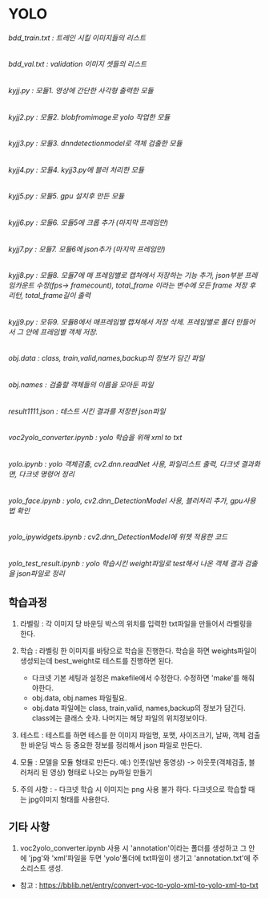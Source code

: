 # YOLO

###### bdd_train.txt : 트레인 시킬 이미지들의 리스트
###### bdd_val.txt : validation 이미지 셋들의 리스트
###### kyjj.py : 모듈1. 영상에 간단한 사각형 출력한 모듈
###### kyjj2.py : 모듈2. blobfromimage로 yolo 작업한 모듈
###### kyjj3.py : 모듈3. dnndetectionmodel로 객체 검출한 모듈
###### kyjj4.py : 모듈4. kyjj3.py에 블러 처리한 모듈
###### kyjj5.py : 모듈5. gpu 설치후 만든 모듈
###### kyjj6.py : 모듈6. 모듈5에 크롭 추가 (마지막 프레임만)
###### kyjj7.py : 모듈7. 모듈6에 json추가 (마지막 프레임만)
###### kyjj8.py : 모듈8. 모듈7에 매 프레임별로 캡쳐에서 저장하는 기능 추가, json부분 프레임카운트 수정(fps-> framecount), total_frame 이라는 변수에 모든 frame 저장 후 리턴, total_frame길이 출력
###### kyjj9.py : 모듀9. 모듈8에서 매프레임별 캡쳐해서 저장 삭제. 프레임별로 폴더 만들어서 그 안에 프레임별 객체 저장.
###### obj.data : class, train,valid,names,backup의 정보가 담긴 파일
###### obj.names : 검출할 객체들의 이름을 모아둔 파일
###### result1111.json : 테스트 시킨 결과를 저장한 json파일
###### voc2yolo_converter.ipynb : yolo 학습을 위해 xml to txt 
###### yolo.ipynb : yolo 객체검출, cv2.dnn.readNet 사용, 파일리스트 출력, 다크넷 결과화면, 다크넷 명령어 정리
###### yolo_face.ipynb : yolo, cv2.dnn_DetectionModel 사용, 블러처리 추가, gpu사용법 확인
###### yolo_ipywidgets.ipynb : cv2.dnn_DetectionModel에 위젯 적용한 코드
###### yolo_test_result.ipynb : yolo 학습시킨 weight파일로 test해서 나온 객체 결과 검출을 json파일로 정리



## 학습과정
1. 라벨링 : 각 이미지 당 바운딩 박스의 위치를 입력한 txt파일을 만들어서 라벨링을 한다.
2. 학습 : 라벨링 한 이미지를 바탕으로 학습을 진행한다. 학습을 하면 weights파일이 생성되는데 best_weight로 테스트를 진행하면 된다.
     - 다크넷 기본 세팅과 설정은 makefile에서 수정한다. 수정하면 'make'를 해줘야한다.
     - obj.data, obj.names 파일필요.
     - obj.data 파일에는 class, train,valid, names,backup의 정보가 담긴다. class에는 클래스 숫자. 나머지는 해당 파일의 위치정보이다.

3. 테스트 : 테스트를 하면 테스를 한 이미지 파일명, 포맷, 사이즈크기, 날짜, 객체 검출한 바운딩 박스 등 중요한 정보를 정리해서 json 파일로 만든다. 
4. 모듈 : 모델을 모듈 형태로 만든다. 예:) 인풋(일반 동영상) -> 아웃풋(객체검출, 블러처리 된 영상) 형태로 나오는 py파일 만들기
5. 주의 사항 : - 다크넷 학습 시 이미지는 png 사용 불가 하다. 다크넷으로 학습할 때는 jpg이미지 형태를 사용한다.



## 기타 사항
1. voc2yolo_converter.ipynb 사용 시 'annotation'이라는 폴더를 생성하고 그 안에 'jpg'와 'xml'파일을 두면 'yolo'폴더에 txt파일이 생기고 'annotation.txt'에 주소리스트 생성.
- 참고 : https://bblib.net/entry/convert-voc-to-yolo-xml-to-yolo-xml-to-txt
